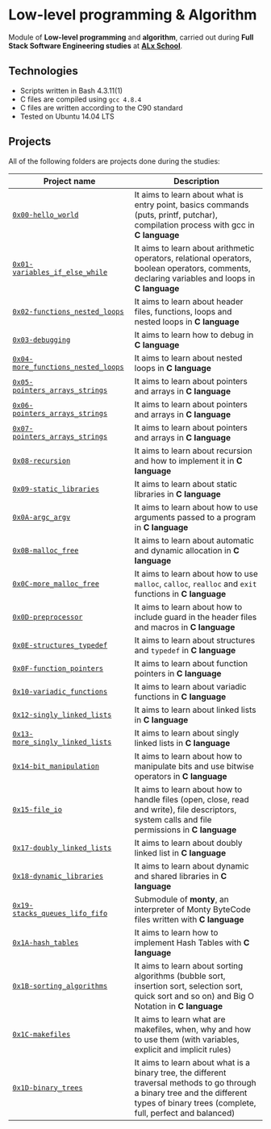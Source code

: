 # Low-level programming & Algorithm

Module of **Low-level programming** and **algorithm**, carried out during **Full Stack Software Engineering studies** at **[ALx School](https://www.alxafrica.com/)**.

## Technologies
* Scripts written in Bash 4.3.11(1)
* C files are compiled using `gcc 4.8.4`
* C files are written according to the C90 standard
* Tested on Ubuntu 14.04 LTS

## Projects
All of the following folders are projects done during the studies:

| Project name | Description |
| ------------ | ----------- |
| [`0x00-hello_world`](#) | It aims to learn about what is entry point, basics commands (puts, printf, putchar), compilation process with gcc in **C language** |
| [`0x01-variables_if_else_while`](#) | It aims to learn about arithmetic operators, relational operators, boolean operators, comments, declaring variables and loops in **C language** |
| [`0x02-functions_nested_loops`](#) | It aims to learn about header files, functions, loops and nested loops in **C language** |
| [`0x03-debugging`](#) | It aims to learn how to debug in **C language** |
| [`0x04-more_functions_nested_loops`](#) | It aims to learn about nested loops in **C language** |
| [`0x05-pointers_arrays_strings`](#) | It aims to learn about pointers and arrays in **C language** |
| [`0x06-pointers_arrays_strings`](#) | It aims to learn about pointers and arrays in **C language** |
| [`0x07-pointers_arrays_strings`](#) | It aims to learn about pointers and arrays in **C language** |
| [`0x08-recursion`](#) | It aims to learn about recursion and how to implement it in **C language** |
| [`0x09-static_libraries`](#) | It aims to learn about static libraries in **C language** |
| [`0x0A-argc_argv`](#) | It aims to learn about how to use arguments passed to a program in **C language** |
| [`0x0B-malloc_free`](#) | It aims to learn about automatic and dynamic allocation in **C language** |
| [`0x0C-more_malloc_free`](#) | It aims to learn about how to use `malloc`, `calloc`, `realloc` and `exit` functions in **C language** |
| [`0x0D-preprocessor`](#) | It aims to learn about how to include guard in the header files and macros in **C language** |
| [`0x0E-structures_typedef`](#) | It aims to learn about structures and `typedef` in **C language** |
| [`0x0F-function_pointers`](#) | It aims to learn about function pointers in **C language** |
| [`0x10-variadic_functions`](#) | It aims to learn about variadic functions in **C language** |
| [`0x12-singly_linked_lists`](#) | It aims to learn about linked lists in **C language** |
| [`0x13-more_singly_linked_lists`](#) | It aims to learn about singly linked lists in **C language** |
| [`0x14-bit_manipulation`](#) | It aims to learn about how to manipulate bits and use bitwise operators in **C language** |
| [`0x15-file_io`](#) | It aims to learn about how to handle files (open, close, read and write), file descriptors, system calls and file permissions in **C language** |
| [`0x17-doubly_linked_lists`](#) | It aims to learn about doubly linked list in **C language** |
| [`0x18-dynamic_libraries`](#) | It aims to learn about dynamic and shared libraries in **C language** |
| [`0x19-stacks_queues_lifo_fifo`](#) | Submodule of **monty**, an interpreter of Monty ByteCode files written with **C language** |
| [`0x1A-hash_tables`](#) | It aims to learn how to implement Hash Tables with **C language** |
| [`0x1B-sorting_algorithms`](#) | It aims to learn about sorting algorithms (bubble sort, insertion sort, selection sort, quick sort and so on) and Big O Notation in **C language** |
| [`0x1C-makefiles`](#) | It aims to learn what are makefiles, when, why and how to use them (with variables, explicit and implicit rules) |
| [`0x1D-binary_trees`](#) | It aims to learn about what is a binary tree, the different traversal methods to go through a binary tree and the different types of binary trees (complete, full, perfect and balanced) |
